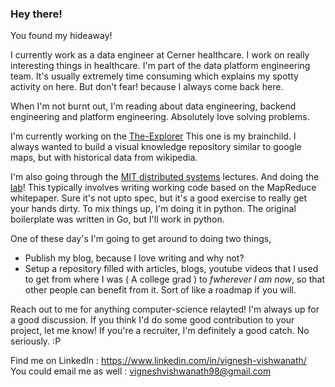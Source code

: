 ### Hey there!
You found my hideaway!

I currently work as a data engineer at Cerner healthcare. 
I work on really interesting things in healthcare. I'm part of the data platform engineering team. It's usually extremely time consuming which explains my spotty activity on here.
But don't fear! because I always come back here.

When I'm not burnt out, I'm reading about data engineering, backend engineering and platform engineering.
Absolutely love solving problems.

I'm currently working on the [The-Explorer](https://github.com/usuallyunusual/The-Explorer)
This one is my brainchild. I always wanted to build a visual knowledge repository similar to google maps, but with historical data from wikipedia.

I'm also going through the [MIT distributed systems](https://www.youtube.com/watch?v=cQP8WApzIQQ) lectures. And doing the [lab](http://nil.csail.mit.edu/6.824/2020/labs/lab-mr.html)!
This typically involves writing working code based on the MapReduce whitepaper. Sure it's not upto spec, but it's a good exercise to really get your hands dirty.
To mix things up, I'm doing it in python. The original boilerplate was written in Go, but I'll work in python.

One of these day's I'm going to get around to doing two things,
- Publish my blog, because I love writing and why not?
- Setup a repository filled with articles, blogs, youtube videos that I used to get from where I was ( A college grad ) to _fwherever I am now_, so that other people can benefit from it. Sort of like a roadmap if you will.

Reach out to me for anything computer-science relayted! I'm always up for a good discussion.
If you think I'd do some good contribution to your project, let me know!
If you're a recruiter, I'm definitely a good catch. No seriously. :P

Find me on LinkedIn : https://www.linkedin.com/in/vignesh-vishwanath/ <br>
You could email me as well : vigneshvishwanath98@gmail.com
